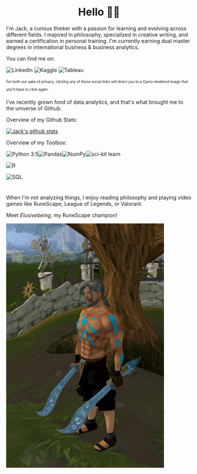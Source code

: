 <h1 align="center">Hello 👋🏻</h1>

I'm Jack, a curious thinker with a passion for learning and evolving across different fields. I majored in philosophy, specialized in creative writing, and earned a certification in personal training. I'm currently earning dual master degrees in international business & business analytics.

You can find me on: 

![LinkedIn](https://img.shields.io/static/v1?style=for-the-badge&label=+&message=LinkedIn&logo=linkedin&logoColor=white&color=0077B5&link=https://www.linkedin.com/in/jackdaoud/) 
![Kaggle](https://img.shields.io/static/v1?style=for-the-badge&label=+&message=Kaggle&logo=Kaggle&logoColor=white&color=20BEFF&link=https://www.kaggle.com/jackdaoud/) 
![Tableau](https://img.shields.io/static/v1?style=for-the-badge&label=+&message=Tableau&logo=tableau&logoColor=white&color=E97627&link=https://public.tableau.com/profile/jack.daoud#!/)

<sub><sup>For both our sake of privacy, clicking any of these social links will direct you to a Camo rendered image that you'll have to click again.</sup></sub>

I've recently grown fond of data analytics, and that's what brought me to the universe of Github.

Overview of my Github Stats:

[![Jack's github stats](https://github-readme-stats.vercel.app/api?username=JackDaoud&count_private=true&theme=dark&show_icons=true&include_all_commits=true&hide_title=true)](https://github.com/anuraghazra/github-readme-stats)

Overview of my Toolbox:

![Python 3.5](https://img.shields.io/static/v1?style=for-the-badge&label=+&message=Python&logo=python&logoColor=white&color=green)![Pandas](https://img.shields.io/static/v1?style=for-the-badge&label=+&message=Pandas&logo=pandas&logoColor=white&color=150458)![NumPy](https://img.shields.io/static/v1?style=for-the-badge&label=+&message=NumPy&logo=NumPy&logoColor=white&color=013243)![sci-kit learn](https://img.shields.io/static/v1?style=for-the-badge&label=+&message=scikit-learn&logo=scikit-learn&logoColor=white&color=F7931E)

![R](https://img.shields.io/static/v1?style=for-the-badge&label=+&message=RStudio&logo=R&logoColor=white&color=75AADB)

![SQL](https://img.shields.io/static/v1?style=for-the-badge&label=+&message=SQL&logo=mysql&logoColor=white&color=4479A1)
<h1 align="center"> </h1>

When I'm not analyzing things, I enjoy reading philosophy and playing video games like RuneScape, League of Legends, or Valorant.

Meet *Elusivebeing*, my RuneScape champion!

<img src="RuneScape_Character.png">



<!--
**JackDaoud/JackDaoud** is a ✨ _special_ ✨ repository because its `README.md` (this file) appears on your GitHub profile.

Here are some ideas to get you started:

- 🔭 I’m currently working on ...
- 🌱 I’m currently learning ...
- 👯 I’m looking to collaborate on ...
- 🤔 I’m looking for help with ...
- 💬 Ask me about ...
- 📫 How to reach me: ...
- 😄 Pronouns: ...
- ⚡ Fun fact: ...
-->
